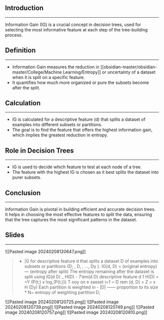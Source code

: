## Introduction
---
Information Gain (IG) is a crucial concept in decision trees, used for selecting the most informative feature at each step of the tree-building process.

## Definition
---
- Information Gain measures the reduction in [[obsidian-master/obsidian-master/College/Machine Learning/Entropy]] or uncertainty of a dataset when it is split on a specific feature.
- It quantifies how much more organized or pure the subsets become after the split.

## Calculation
---
- IG is calculated for a descriptive feature \(d\) that splits a dataset of examples into different subsets or partitions.
- The goal is to find the feature that offers the highest information gain, which implies the greatest reduction in entropy.

## Role in Decision Trees
---
- IG is used to decide which feature to test at each node of a tree.
- The feature with the highest IG is chosen as it best splits the dataset into purer subsets.

## Conclusion
---
Information Gain is pivotal in building efficient and accurate decision trees. It helps in choosing the most effective features to split the data, ensuring that the tree captures the most significant patterns in the dataset.

## Slides
---
![[Pasted image 20240208120647.png]]
> * |G for descriptive feature d that splits a dataset D of examples into subsets or partitions {D; , D, , ..., Dy }. IG(d, D) = (original entropy) — (entropy after split) The entropy remaining after the dataset is split using IG(d D) _ H(D) - 7‘em(d D) descriptive feature d 1 H(D) = =Y (P(t;) x log,(P(t;))) T ooy on e saeset i=1 ~ D rem (d, D) = Z = x H (Dy) Each partition is weighted in - |D| —— proportion to its size * N~ entropy of weighting partition D;

![[Pasted image 20240208120725.png]]
![[Pasted image 20240208120739.png]]
![[Pasted image 20240208120749.png]]
![[Pasted image 20240208120757.png]]
![[Pasted image 20240208120810.png]]
